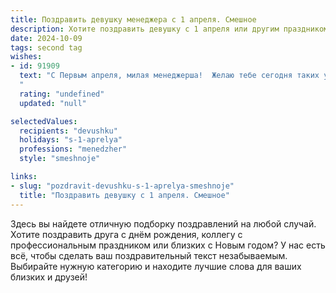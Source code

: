 ```yaml
---
title: Поздравить девушку менеджера с 1 апреля. Смешное
description: Хотите поздравить девушку с 1 апреля или другим праздником? Наш ИИ создаст незабываемое поздравление, а вы обязательно выделитесь среди других.  
date: 2024-10-09
tags: second tag
wishes:
- id: 91909
  text: "С Первым апреля, милая менеджерша!  Желаю тебе сегодня таких успешных переговоров, чтобы все клиенты сами просились в подчинение, а все задачи решались сами собой —  ну, или хотя бы с минимальным количеством стресса и максимумом позитива!  Пусть сегодня даже самые сложные отчеты расцветают яркими, как первоапрельские розы (хотя, розы — это, конечно, громко сказано, скорее, как первоапрельские…  одуванчики!).  Главное — улыбайся, ведь сегодня День смеха!
  "
  rating: "undefined"
  updated: "null"

selectedValues:
  recipients: "devushku"
  holidays: "s-1-aprelya"
  professions: "menedzher"
  style: "smeshnoje"

links:
- slug: "pozdravit-devushku-s-1-aprelya-smeshnoje"
  title: "Поздравить девушку с 1 апреля. Смешное"
---
```


Здесь вы найдете отличную подборку поздравлений на любой случай. 
Хотите поздравить друга с днём рождения, коллегу с профессиональным праздником или близких с Новым годом? У нас есть всё, чтобы сделать ваш поздравительный текст незабываемым. Выбирайте нужную категорию и находите лучшие слова для ваших близких и друзей!
